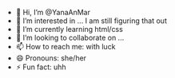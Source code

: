 - 👋 Hi, I’m @YanaAnMar
- 👀 I’m interested in ... I am still figuring that out
- 🌱 I’m currently learning html/css
- 💞️ I’m looking to collaborate on ...
- 📫 How to reach me: with luck
- 😄 Pronouns: she/her
- ⚡ Fun fact: uhh

<!---
YanaAnMar/YanaAnMar is a ✨ special ✨ repository because its `README.md` (this file) appears on your GitHub profile.
You can click the Preview link to take a look at your changes.
--->
